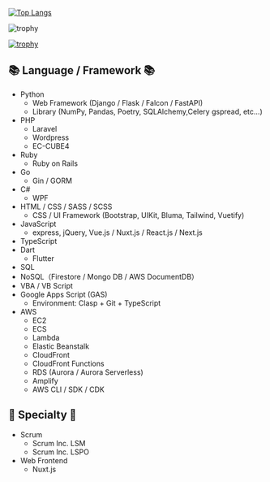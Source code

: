 [![Top Langs](https://github-readme-stats.vercel.app/api/top-langs/?username=shunk-py&theme=dark&layout=compact)](https://github.com/shunk-py)

![trophy](https://github-readme-stats.vercel.app/api?username=shunk-py&show_icons=true&theme=dark&count_private=true&line_height=40)

[![trophy](https://github-profile-trophy.vercel.app/?username=shunk-py&theme=tokyonight&rank=SECRET,SSS,SS,S,AAA,AA,A,B&no-bg=true)](https://github.com/shunk-py)


## 📚 Language / Framework :books:
- Python
  - Web Framework (Django / Flask / Falcon / FastAPI)
  - Library (NumPy, Pandas, Poetry, SQLAlchemy,Celery gspread, etc...)
- PHP
  - Laravel
  - Wordpress
  - EC-CUBE4
- Ruby
  - Ruby on Rails
- Go
  - Gin / GORM
- C#
  - WPF
- HTML / CSS / SASS / SCSS
  - CSS / UI Framework (Bootstrap, UIKit, Bluma, Tailwind, Vuetify)
- JavaScript
  - express, jQuery, Vue.js / Nuxt.js / React.js / Next.js
- TypeScript
- Dart
  - Flutter
- SQL
- NoSQL（Firestore / Mongo DB / AWS DocumentDB）
- VBA / VB Script
- Google Apps Script (GAS)
  - Environment: Clasp + Git + TypeScript
- AWS
  - EC2
  - ECS
  - Lambda
  - Elastic Beanstalk
  - CloudFront
  - CloudFront Functions
  - RDS (Aurora / Aurora Serverless)
  - Amplify
  - AWS CLI / SDK / CDK

## 💪 Specialty 💪
- Scrum
  - Scrum Inc. LSM
  - Scrum Inc. LSPO
- Web Frontend
  - Nuxt.js
